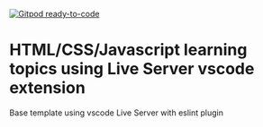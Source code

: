 [![Gitpod ready-to-code](https://img.shields.io/badge/Gitpod-ready--to--code-blue?logo=gitpod)](https://gitpod.io/#https://github.com/pegedi/expressjs/tree/live-server-template)

# HTML/CSS/Javascript learning topics using Live Server vscode extension
Base template using vscode Live Server with eslint plugin